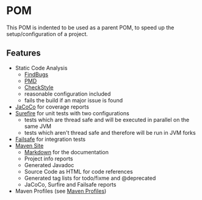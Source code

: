 # POM

This POM is indented to be used as a parent POM, to speed up the setup/configuration of a project.

## Features

* Static Code Analysis
    * [FindBugs](http://findbugs.sourceforge.net/)
    * [PMD](http://pmd.sourceforge.net/)
    * [CheckStyle](http://checkstyle.sourceforge.net/)
    * reasonable configuration included
    * fails the build if an major issue is found
* [JaCoCo](http://www.eclemma.org/jacoco/) for coverage reports
* [Surefire](https://maven.apache.org/surefire/) for unit tests with two configurations
    * tests which are thread safe and will be executed in parallel on the same JVM
    * tests which aren't thread safe and therefore will be run in JVM forks
* [Failsafe](https://maven.apache.org/surefire/maven-failsafe-plugin/) for integration tests
* [Maven Site](https://maven.apache.org/plugins/maven-site-plugin/)
    * [Markdown](https://en.wikipedia.org/wiki/Markdown) for the documentation
    * Project info reports
    * Generated Javadoc
    * Source Code as HTML for code references
    * Generated tag lists for todo/fixme and @deprecated
    * JaCoCo, Surfire and Failsafe reports
* Maven Profiles (see [Maven Profiles](maven-profiles.html))
